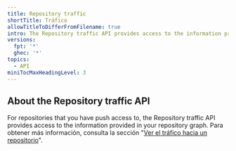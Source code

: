 ```yaml
---
title: Repository traffic
shortTitle: Tráfico
allowTitleToDifferFromFilename: true
intro: The Repository traffic API provides access to the information provided in your repository graph.
versions:
  fpt: '*'
  ghec: '*'
topics:
  - API
miniTocMaxHeadingLevel: 3
---
```


## About the Repository traffic API

For repositories that you have push access to, the Repository traffic API provides access to the information provided in your repository graph. Para obtener más información, consulta la sección "[Ver el tráfico hacia un repositorio](/repositories/viewing-activity-and-data-for-your-repository/viewing-traffic-to-a-repository)".
